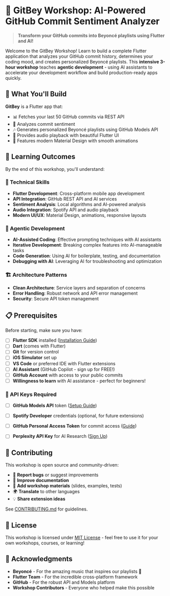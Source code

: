 # 🎵 GitBey Workshop: AI-Powered GitHub Commit Sentiment Analyzer

> **Transform your GitHub commits into Beyoncé playlists using Flutter and AI!**

Welcome to the GitBey Workshop! Learn to build a complete Flutter application that analyzes your GitHub commit history, determines your coding mood, and creates personalized Beyoncé playlists. This **intensive 3-hour workshop** teaches **agentic development** - using AI assistants to accelerate your development workflow and build production-ready apps quickly.

## 🚀 What You'll Build

**GitBey** is a Flutter app that:
- 📊 Fetches your last 50 GitHub commits via REST API
- 🧠 Analyzes commit sentiment
- 🎶 Generates personalized Beyoncé playlists using GitHub Models API
- 🎵 Provides audio playback with beautiful Flutter UI
- 🎨 Features modern Material Design with smooth animations

## 🎯 Learning Outcomes

By the end of this workshop, you'll understand:

### 🔧 Technical Skills
- **Flutter Development**: Cross-platform mobile app development
- **API Integration**: GitHub REST API and AI services
- **Sentiment Analysis**: Local algorithms and AI-powered analysis
- **Audio Integration**: Spotify API and audio playback
- **Modern UI/UX**: Material Design, animations, responsive layouts

### 🤖 Agentic Development
- **AI-Assisted Coding**: Effective prompting techniques with AI assistants
- **Iterative Development**: Breaking complex features into AI-manageable tasks
- **Code Generation**: Using AI for boilerplate, testing, and documentation
- **Debugging with AI**: Leveraging AI for troubleshooting and optimization

### 🏗️ Architecture Patterns
- **Clean Architecture**: Service layers and separation of concerns
- **Error Handling**: Robust network and API error management
- **Security**: Secure API token management

## 📋 Prerequisites

Before starting, make sure you have:

- [ ] **Flutter SDK** installed ([Installation Guide](docs/setup/flutter-installation.md))
- [ ] **Dart** (comes with Flutter)
- [ ] **Git** for version control
- [ ] **iOS Simulator** set up
- [ ] **VS Code** or preferred IDE with Flutter extensions
- [ ] **AI Assistant** (GitHub Copilot - sign up for FREE!)
- [ ] **GitHub Account** with access to your public commits
- [ ] **Willingness to learn** with AI assistance - perfect for beginners!

### 🔑 API Keys Required
- [ ] **GitHub Models API** token ([Setup Guide](docs/setup/api-keys-setup.md))
- [ ] **Spotify Developer** credentials (optional, for future extensions)
- [ ] **GitHub Personal Access Token** for commit access ([Guide](docs/setup/github-token-setup.md))
- [ ] **Perplexity API Key** for AI Research ([Sign Up](https://www.perplexity.ai/))


## 🤝 Contributing

This workshop is open source and community-driven:

- 🐛 **Report bugs** or suggest improvements
- 📝 **Improve documentation** 
- 🎨 **Add workshop materials** (slides, examples, tests)
- 🌍 **Translate** to other languages
- 💡 **Share extension ideas**

See [CONTRIBUTING.md](CONTRIBUTING.md) for guidelines.

## 📄 License

This workshop is licensed under [MIT License](LICENSE) - feel free to use it for your own workshops, courses, or learning!

## 🙏 Acknowledgments

- **Beyoncé** - For the amazing music that inspires our playlists 👑
- **Flutter Team** - For the incredible cross-platform framework
- **GitHub** - For the robust API and Models platform
- **Workshop Contributors** - Everyone who helped make this possible

